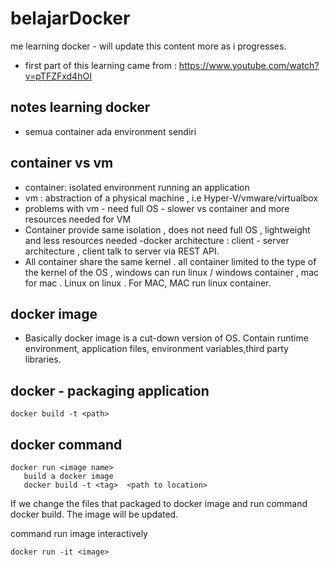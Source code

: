 # belajarDocker
me learning docker - will update this content more as i progresses.
- first part of this learning came from : https://www.youtube.com/watch?v=pTFZFxd4hOI
## notes learning docker
- semua container ada environment sendiri

## container vs vm
  - container: isolated environment running an application
  - vm : abstraction of a physical machine , i.e Hyper-V/vmware/virtualbox
  - problems with vm - need full OS - slower vs container and more resources needed for VM
  - Container provide same isolation , does not need full OS , lightweight and less resources needed
  -docker architecture : client - server architecture , client talk to server via REST API.
  - All container share the same kernel . all container limited to the type of the kernel of the OS , windows can run linux / windows container , mac for mac . Linux on linux . For MAC, MAC run linux container.

## docker image
  - Basically docker image is a cut-down version of OS. Contain runtime environment, application files, environment variables,third party libraries.

## docker - packaging application
```docker build -t <path> ```

## docker command
```
docker run <image name>
   build a docker image
   docker build -t <tag>  <path to location>
```
If we change the files that packaged to docker image and run command docker build. The image will be updated.

command run image interactively
```
docker run -it <image>
```